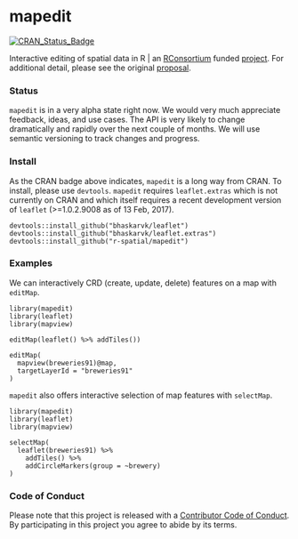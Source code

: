 
<!-- README.md is generated from README.Rmd. Please edit that file -->
mapedit
=======

[![CRAN\_Status\_Badge](http://www.r-pkg.org/badges/version/mapedit)](https://cran.r-project.org/package=mapedit)

Interactive editing of spatial data in R | an [RConsortium](https://www.r-consortium.org/) funded [project](https://www.r-consortium.org/projects/awarded-projects). For additional detail, please see the original [proposal](https://github.com/environmentalinformatics-marburg/mapview_toolchain/blob/master/mapview_interactive_data_manipulation.Rmd).

### Status

`mapedit` is in a very alpha state right now. We would very much appreciate feedback, ideas, and use cases. The API is very likely to change dramatically and rapidly over the next couple of months. We will use semantic versioning to track changes and progress.

### Install

As the CRAN badge above indicates, `mapedit` is a long way from CRAN. To install, please use `devtools`. `mapedit` requires `leaflet.extras` which is not currently on CRAN and which itself requires a recent development version of `leaflet` (&gt;=1.0.2.9008 as of 13 Feb, 2017).

    devtools::install_github("bhaskarvk/leaflet")
    devtools::install_github("bhaskarvk/leaflet.extras")
    devtools::install_github("r-spatial/mapedit")

### Examples

We can interactively CRD (create, update, delete) features on a map with `editMap`.

    library(mapedit)
    library(leaflet)
    library(mapview)

    editMap(leaflet() %>% addTiles())

    editMap(
      mapview(breweries91)@map,
      targetLayerId = "breweries91"
    )

`mapedit` also offers interactive selection of map features with `selectMap`.

    library(mapedit)
    library(leaflet)
    library(mapview)

    selectMap(
      leaflet(breweries91) %>%
        addTiles() %>%
        addCircleMarkers(group = ~brewery)
    )

### Code of Conduct

Please note that this project is released with a [Contributor Code of Conduct](CONDUCT.md). By participating in this project you agree to abide by its terms.
